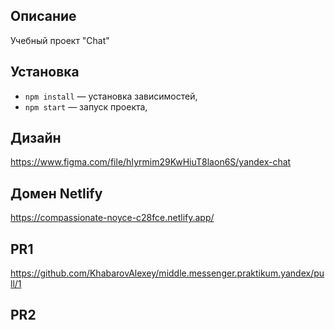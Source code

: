 ## Описание

Учебный проект "Chat"

## Установка

- `npm install` — установка зависимостей,
- `npm start` — запуск проекта,

## Дизайн

https://www.figma.com/file/hIyrmim29KwHiuT8laon6S/yandex-chat

## Домен Netlify 

https://compassionate-noyce-c28fce.netlify.app/

## PR1

https://github.com/KhabarovAlexey/middle.messenger.praktikum.yandex/pull/1

## PR2